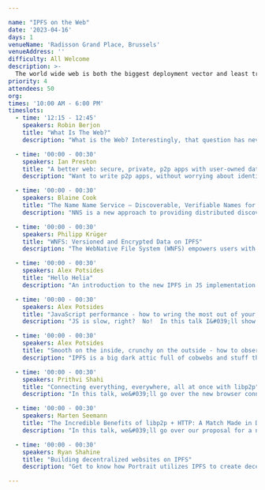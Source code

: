 ```yaml
---

name: "IPFS on the Web"
date: '2023-04-16'
days: 1
venueName: 'Radisson Grand Place, Brussels'
venueAddress: ''
difficulty: All Welcome
description: >-
  The world wide web is both the biggest deployment vector and least tractable surface for IPFS. There are opportunities and major challenges to bringing IPFS support in web rendering engines and browsers, to web content served through gateways, to IPFS network access from HTTP web apps and browser extensions. This track will have talks on: current and future browser implementations, approaches to managing and publishing IPFS content on the web, building apps that connect to the IPFS from within HTTP contexts, culminating in planning for group working sessions around on specific IPFS+Web challenges on day 4 &amp; 5 of IPFS Thing.
priority: 4
attendees: 50
org: 
times: '10:00 AM - 6:00 PM'
timeslots:
  - time: '12:15 - 12:45'
    speakers: Robin Berjon
    title: "What Is The Web?"
    description: "What is the Web? Interestingly, that question has never been answered before. This talk proposes that the Web is about user agency, and Web technology is the set of technology that increases user agency. I&#039;ll explain the reasons for taking this view, and show how that maps to technical architecture and gives us a sense of where to take the web next."

  - time: '00:00 - 00:30'
    speakers: Ian Preston
    title: "A better web: secure, private, p2p apps with user-owned data and identity"
    description: "Want to write p2p apps, without worrying about identity, storage, encryption or access control? We&#039;ll describe how to write an app on Peergos using standard HTML5, and how they work in existing browsers and how users and their data are protected."

  - time: '00:00 - 00:30'
    speakers: Blaine Cook
    title: "The Name Name Service – Discoverable, Verifiable Names for Decentralized Infrastructures"
    description: "NNS is a new approach to providing distributed discovery for human-readable names. NNS builds upon DIDs and UCANs to allow permissionless delegation and service discovery, with an emphasis on improving end-user UX for IPFS and related services. This talk will provide an overview of the approach, discuss use-cases, and explore anticipated challenges."

  - time: '00:00 - 00:30'
    speakers: Philipp Krüger
    title: "WNFS: Versioned and Encrypted Data on IPFS"
    description: "The WebNative File System (WNFS) empowers users with extensible metadata, file and directory history, conflict resolution, and encryption with fine-grained access levels. We show a rough outline of what its design goals are, how it works, our roadmap, and possibly a demo of our new rust implementation."

  - time: '00:00 - 00:30'
    speakers: Alex Potsides
    title: "Hello Helia"
    description: "An introduction to the new IPFS in JS implementation - Helia  What is it, why is it and how to use it!"

  - time: '00:00 - 00:30'
    speakers: Alex Potsides
    title: "JavaScript performance - how to wring the most out of your Helia deployment"
    description: "JS is slow, right?  No!  In this talk I&#039;ll show you how you can optimise your Helia deployment for blazing performance."

  - time: '00:00 - 00:30'
    speakers: Alex Potsides
    title: "Smooth on the inside, crunchy on the outside - how to observe the behaviour of your Helia node"
    description: "IPFS is a big dark attic full of cobwebs and stuff that blocks your way and may fall on you.  In this talk we&#039;ll see how to observe the various components working together in your Helia node."

  - time: '00:00 - 00:30'
    speakers: Prithvi Shahi
    title: "Connecting everything, everywhere, all at once with libp2p"
    description: "In this talk, we&#039;ll go over the new browser connectivity transports. We&#039;ll also showcase a chat application that takes advantage of universal connectivity."

  - time: '00:00 - 00:30'
    speakers: Marten Seemann
    title: "The Incredible Benefits of libp2p + HTTP: A Match Made in Decentralization Heaven"
    description: "In this talk, we&#039;ll go over our proposal for a new libp2p+HTTP protocol."

  - time: '00:00 - 00:30'
    speakers: Ryan Shahine
    title: "Building decentralized websites on IPFS"
    description: "Get to know how Portrait utilizes IPFS to create decentralized websites for your Web3 identity."

---
```

